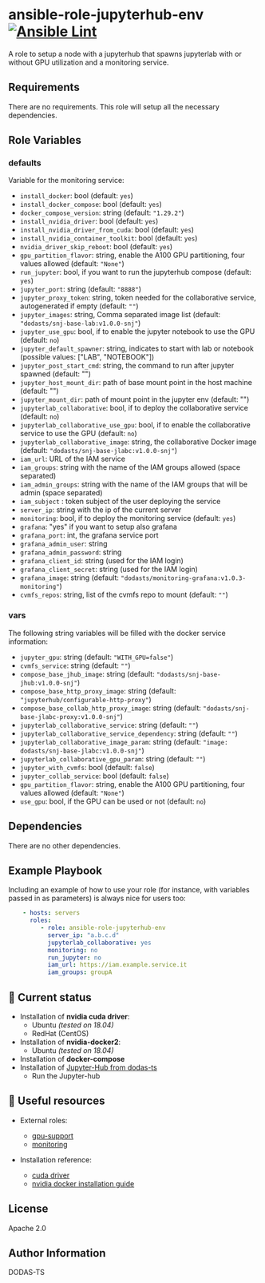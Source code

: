 # ansible-role-jupyterhub-env [![Ansible Lint](https://github.com/DODAS-TS/ansible-role-jupyterhub-env/actions/workflows/ansible-lint.yml/badge.svg)](https://github.com/DODAS-TS/ansible-role-jupyterhub-env/actions/workflows/ansible-lint.yml)

A role to setup a node with a jupyterhub that spawns jupyterlab with or without GPU utilization and a monitoring service.

Requirements
------------

There are no requirements. This role will setup all the necessary dependencies.

Role Variables
--------------

### defaults

Variable for the monitoring service:

- `install_docker`: bool (default: `yes`)
- `install_docker_compose`: bool (default: `yes`)
- `docker_compose_version`: string (default: `"1.29.2"`)
- `install_nvidia_driver`: bool (default: `yes`)
- `install_nvidia_driver_from_cuda`: bool (default: `yes`)
- `install_nvidia_container_toolkit`: bool (default: `yes`)
- `nvidia_driver_skip_reboot`: bool (default: `yes`)
- `gpu_partition_flavor`: string, enable the A100 GPU partitioning, four values allowed (default: `"None"`)
- `run_jupyter`: bool, if you want to run the jupyterhub compose (default: `yes`)
- `jupyter_port`: string (default: `"8888"`)
- `jupyter_proxy_token`: string, token needed for the collaborative service, autogenerated if empty (default: `""`)
- `jupyter_images`: string, Comma separated image list (default: `"dodasts/snj-base-lab:v1.0.0-snj"`)
- `jupyter_use_gpu`: bool, if to enable the jupyter notebook to use the GPU (default: `no`)
- `jupyter_default_spawner`: string, indicates to start with lab or notebook (possible values: ["LAB", "NOTEBOOK"])
- `jupyter_post_start_cmd`: string, the command to run after jupyter spawned (default: "")
- `jupyter_host_mount_dir`: path of base mount point in the host machine (default: "")
- `jupyter_mount_dir`: path of mount point in the jupyter env (default: "")
- `jupyterlab_collaborative`: bool, if to deploy the collaborative service (default: `no`)
- `jupyterlab_collaborative_use_gpu`: bool, if to enable the collaborative service to use the GPU (default: `no`)
- `jupyterlab_collaborative_image`: string, the collaborative Docker image (default: `"dodasts/snj-base-jlabc:v1.0.0-snj"`)
- `iam_url`: URL of the IAM service
- `iam_groups`: string with the name of the IAM groups allowed (space separated)
- `iam_admin_groups`: string with the name of the IAM groups that will be admin (space separated)
- `iam_subject` : token subject of the user deploying the service
- `server_ip`: string with the ip of the current server
- `monitoring`: bool, if to deploy the monitoring service (default: `yes`)
- `grafana`:  "yes" if you want to setup also grafana
- `grafana_port`:  int, the grafana service port
- `grafana_admin_user`:  string
- `grafana_admin_password`:  string
- `grafana_client_id`:  string (used for the IAM login)
- `grafana_client_secret`:  string (used for the IAM login)
- `grafana_image`: string (default: `"dodasts/monitoring-grafana:v1.0.3-monitoring"`)
- `cvmfs_repos`: string, list of the cvmfs repo to mount (default: `""`)

### vars

The following string variables will be filled with the docker service information:

- `jupyter_gpu`: string (default: `"WITH_GPU=false"`)
- `cvmfs_service`: string (default: `""`)
- `compose_base_jhub_image`: string (default: `"dodasts/snj-base-jhub:v1.0.0-snj"`)
- `compose_base_http_proxy_image`: string (default: `"jupyterhub/configurable-http-proxy"`)
- `compose_base_collab_http_proxy_image`: string (default: `"dodasts/snj-base-jlabc-proxy:v1.0.0-snj"`)
- `jupyterlab_collaborative_service`: string (default: `""`)
- `jupyterlab_collaborative_service_dependency`: string (default: `""`)
- `jupyterlab_collaborative_image_param`: string (default: `"image: dodasts/snj-base-jlabc:v1.0.0-snj"`)
- `jupyterlab_collaborative_gpu_param`: string (default: `""`)
- `jupyter_with_cvmfs`: bool (default: `false`)
- `jupyter_collab_service`: bool (default: `false`)
- `gpu_partition_flavor`: string, enable the A100 GPU partitioning, four values allowed (default: `"None"`)
- `use_gpu`: bool, if the GPU can be used or not (default: `no`)

Dependencies
------------

There are no other dependencies.

Example Playbook
----------------

Including an example of how to use your role (for instance, with variables passed in as parameters) is always nice for users too:

```yaml
    - hosts: servers
      roles:
         - role: ansible-role-jupyterhub-env
           server_ip: "a.b.c.d"
           jupyterlab_collaborative: yes 
           monitoring: no 
           run_jupyter: no 
           iam_url: https://iam.example.service.it 
           iam_groups: groupA

```

## :paperclip: Current status

* Installation of **nvidia cuda driver**:
  * Ubuntu *(tested on 18.04)*
  * RedHat (CentOS)
* Installation of **nvidia-docker2**:
  * Ubuntu *(tested on 18.04)*
* Installation of **docker-compose**
* Installation of [Jupyter-Hub from dodas-ts](https://github.com/dodas-ts/single-node-jupyterhub)
  * Run the Jupyter-hub

## :link: Useful resources

* External roles:
  * [gpu-support](https://baltig.infn.it/infn-cloud/ansible-role-gpu-support)
  * [monitoring](https://github.com/DODAS-TS/ansible-role-monitoring)

* Installation reference:
  * [cuda driver](https://docs.nvidia.com/datacenter/tesla/tesla-installation-notes/index.html)
  * [nvidia docker installation guide](https://docs.nvidia.com/datacenter/cloud-native/container-toolkit/install-guide.html#docker)

License
-------

Apache 2.0

Author Information
------------------

DODAS-TS

